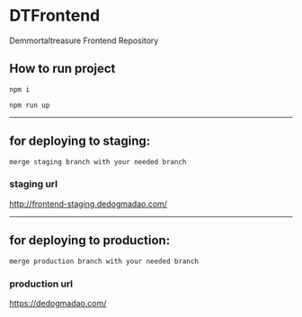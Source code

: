 # DTFrontend

Demmortaltreasure Frontend Repository


<H2>How to run project </h2>

```
npm i

npm run up
```

---

## for deploying to staging:
``` merge staging branch with your needed branch ```

### staging url
http://frontend-staging.dedogmadao.com/

---
## for deploying to production:
``` merge production branch with your needed branch ```

### production url
https://dedogmadao.com/
